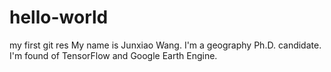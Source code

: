 # hello-world
my first git res
My name is Junxiao Wang. I'm a geography Ph.D. candidate. I'm found of TensorFlow and Google Earth Engine. 
